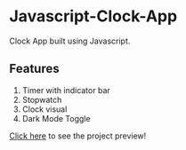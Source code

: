 # Javascript-Clock-App
Clock App built using Javascript.

## Features
1. Timer with indicator bar
2. Stopwatch
3. Clock visual
4. Dark Mode Toggle

[Click here](https://javascript-clock-app.glitch.me) to see the project preview!
